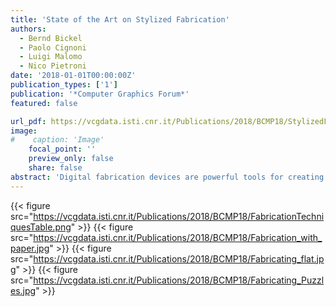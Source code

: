 ```yaml
---
title: 'State of the Art on Stylized Fabrication'
authors:
  - Bernd Bickel
  - Paolo Cignoni
  - Luigi Malomo
  - Nico Pietroni
date: '2018-01-01T00:00:00Z'
publication_types: ['1']
publication: '*Computer Graphics Forum*'
featured: false

url_pdf: https://vcgdata.isti.cnr.it/Publications/2018/BCMP18/StylizedFabricationSTAR_Personal.pdf
image:
#    caption: 'Image'
    focal_point: ''
    preview_only: false
    share: false
abstract: 'Digital fabrication devices are powerful tools for creating tangible reproductions of 3D digital models. Most available printing technologies aim at producing an accurate copy of a tridimensional shape. However, fabrication technologies can also be used to create a stylistic representation of a digital shape. We refer to this class of methods as "stylized fabrication methods." These methods abstract geometric and physical features of a given shape to create an unconventional representation, to produce an optical illusion, or to devise a particular interaction with the fabricated model. In this state-of-the-art report, we classify and overview this broad and emerging class of approaches and also propose possible directions for future research.  DOI: 10.1111/cgf.13327'
---
```

{{< figure src="https://vcgdata.isti.cnr.it/Publications/2018/BCMP18/FabricationTechniquesTable.png" >}}
{{< figure src="https://vcgdata.isti.cnr.it/Publications/2018/BCMP18/Fabrication_with_paper.jpg" >}}
{{< figure src="https://vcgdata.isti.cnr.it/Publications/2018/BCMP18/Fabricating_flat.jpg" >}}
{{< figure src="https://vcgdata.isti.cnr.it/Publications/2018/BCMP18/Fabricating_Puzzles.jpg" >}}
